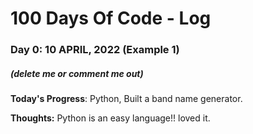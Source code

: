 # 100 Days Of Code - Log

### Day 0: 10 APRIL, 2022 (Example 1)
##### (delete me or comment me out)

**Today's Progress**: Python, Built a band name generator.

**Thoughts:** Python is an easy language!! loved it.


